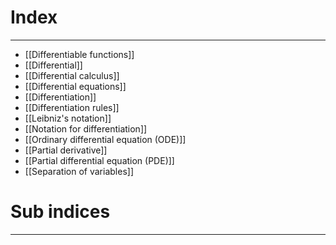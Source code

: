 # Index
---
- [[Differentiable functions]]
- [[Differential]]
- [[Differential calculus]]
- [[Differential equations]]
- [[Differentiation]]
- [[Differentiation rules]]
- [[Leibniz's notation]]
- [[Notation for differentiation]]
- [[Ordinary differential equation (ODE)]]
- [[Partial derivative]]
- [[Partial differential equation (PDE)]]
- [[Separation of variables]]

# Sub indices
---